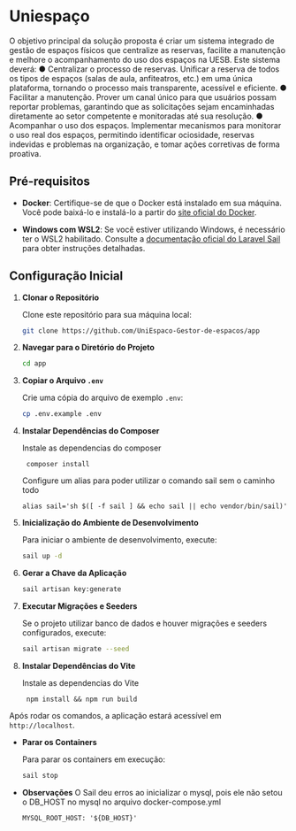 # Uniespaço

O objetivo principal da solução proposta é criar um sistema integrado de gestão de espaços físicos que centralize as reservas, facilite a manutenção e melhore o acompanhamento do uso dos espaços na UESB. Este sistema deverá:
● Centralizar o processo de reservas. Unificar a reserva de todos os tipos de espaços (salas de aula, anfiteatros, etc.) em uma única plataforma, tornando o processo mais transparente, acessível e eficiente.
● Facilitar a manutenção. Prover um canal único para que usuários possam reportar problemas, garantindo que as solicitações sejam encaminhadas diretamente ao setor competente e monitoradas até sua resolução.
● Acompanhar o uso dos espaços. Implementar mecanismos para monitorar o uso real dos espaços, permitindo identificar ociosidade, reservas indevidas e problemas na organização, e tomar ações corretivas de forma proativa.

## Pré-requisitos

- **Docker**: Certifique-se de que o Docker está instalado em sua máquina. Você pode baixá-lo e instalá-lo a partir do [site oficial do Docker](https://www.docker.com/get-started).

- **Windows com WSL2**: Se você estiver utilizando Windows, é necessário ter o WSL2 habilitado. Consulte a [documentação oficial do Laravel Sail](https://laravel.com/docs/12.x/sail) para obter instruções detalhadas.

## Configuração Inicial

1. **Clonar o Repositório**

    Clone este repositório para sua máquina local:

    ```bash
    git clone https://github.com/UniEspaco-Gestor-de-espacos/app
    ```

2. **Navegar para o Diretório do Projeto**

    ```bash
    cd app
    ```

3. **Copiar o Arquivo `.env`**

    Crie uma cópia do arquivo de exemplo `.env`:

    ```bash
    cp .env.example .env
    ```

4. **Instalar Dependências do Composer**

    Instale as dependencias do composer

    ```
     composer install
    ```

    Configure um alias para poder utilizar o comando sail sem o caminho todo

    ```
    alias sail='sh $([ -f sail ] && echo sail || echo vendor/bin/sail)'
    ```

5. **Inicialização do Ambiente de Desenvolvimento**

    Para iniciar o ambiente de desenvolvimento, execute:

    ```bash
    sail up -d
    ```

6. **Gerar a Chave da Aplicação**

    ```bash
    sail artisan key:generate
    ```

7. **Executar Migrações e Seeders**

    Se o projeto utilizar banco de dados e houver migrações e seeders configurados, execute:

    ```bash
    sail artisan migrate --seed
    ```

8. **Instalar Dependências do Vite**

    Instale as dependencias do Vite

    ```
     npm install && npm run build
    ```

Após rodar os comandos, a aplicação estará acessível em `http://localhost`.

- **Parar os Containers**

    Para parar os containers em execução:

    ```bash
    sail stop
    ```

- **Observações**
  O Sail deu erros ao inicializar o mysql, pois ele não setou o DB_HOST no mysql no arquivo docker-compose.yml
    ```
    MYSQL_ROOT_HOST: '${DB_HOST}'
    ```
